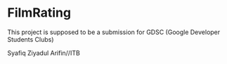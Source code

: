 # FilmRating
This project is supposed to be a submission for GDSC (Google Developer Students Clubs)

Syafiq Ziyadul Arifin//ITB
